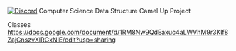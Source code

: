 [![Discord](https://cdn.discordapp.com/attachments/513430601106325507/513922147798876170/unknown.png)](https://discordapp.com/)
Computer Science Data Structure Camel Up Project

Classes
https://docs.google.com/document/d/1RM8Nw9QdEaxuc4aLWVhM9r3Klf8ZajCnszvXlRGxNlE/edit?usp=sharing
